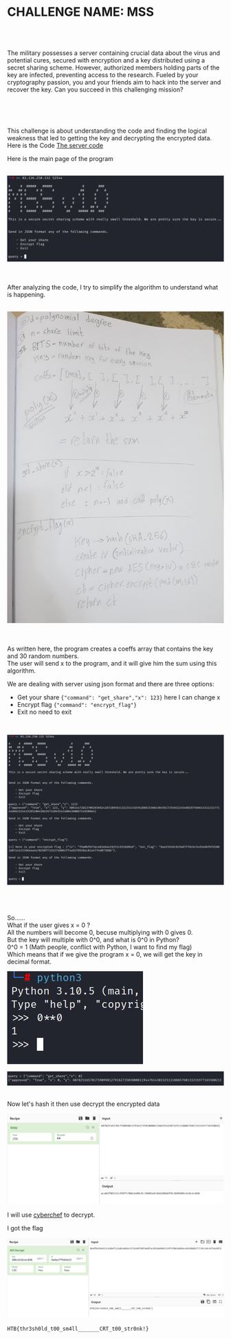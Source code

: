 # CHALLENGE NAME: MSS #
<br /><br /><br />
The military possesses a server containing crucial data about the virus and potential cures, secured with encryption and a key distributed using a secret sharing scheme. However, authorized members holding parts of the key are infected, preventing access to the research. Fueled by your cryptography passion, you and your friends aim to hack into the server and recover the key. Can you succeed in this challenging mission?

<br /><br /><br />

This challenge is about understanding the code and finding the logical weakness that led to getting the key and decrypting the encrypted data.<br />
Here is the Code [The server code](./server.py)


Here is the main page of the program 
<br /><br />

![Alt text](./mainpage.png "main page")

<br /><br />
After analyzing the code, I try to simplify the algorithm to understand what is happening. 
<br /><br />

![Alt text](./algorithm.jpeg "algorithm")

<br /><br />
As written here, the program creates a coeffs array that contains the key and 30 random numbers.<br />
The user will send x to the program, and it will give him the sum using this algorithm.<br />

We are dealing with server using json format and there are three options: <br />
- Get your share ```{"command": "get_share","x": 123}``` here I can change x
- Encrypt flag ```{"command": "encrypt_flag"}```
- Exit no need to exit
<br />

![Alt text](./trycommands.png "try different command")

<br /><br /><br />
So......
<br />
What if the user gives x = 0 ?<br />
All the numbers will become 0, becuse multiplying with 0 gives 0.<br />
But the key will multiple with 0^0, and what is 0^0 in Python?<br />
0^0 = 1 (Math people, conflict with Python, I want to find my flag)<br />
Which means that if we give the program x = 0, we will get the key in decimal format.<br />

![Alt text](./zeropowerzero.png "Zero to the power of zero in python")

![Alt text](./key.png "key")

<br />
Now let's hash it then use decrypt the encrypted data<br />

![Alt text](./keyhash.png "keyhash")

I will use [cyberchef](https://gchq.github.io/CyberChef/) to decrypt.<br />

I got the flag <br />

![Alt text](./flag.png "flag")


```HTB{thr3sh0ld_t00_sm4ll_______CRT_t00_str0nk!}```
